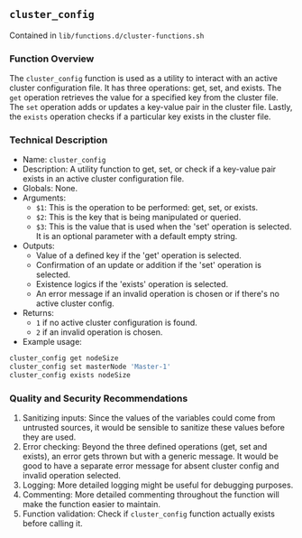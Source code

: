 ## `cluster_config`

Contained in `lib/functions.d/cluster-functions.sh`

### Function Overview

The `cluster_config` function is used as a utility to interact with an active cluster configuration file. It has three operations: get, set, and exists. The `get` operation retrieves the value for a specified key from the cluster file. The `set` operation adds or updates a key-value pair in the cluster file. Lastly, the `exists` operation checks if a particular key exists in the cluster file. 

### Technical Description

- Name: `cluster_config`
- Description: A utility function to get, set, or check if a key-value pair exists in an active cluster configuration file.
- Globals: None.
- Arguments: 
  - `$1`: This is the operation to be performed: get, set, or exists.
  - `$2`: This is the key that is being manipulated or queried.
  - `$3`: This is the value that is used when the 'set' operation is selected. It is an optional parameter with a default empty string.
- Outputs: 
  - Value of a defined key if the 'get' operation is selected.
  - Confirmation of an update or addition if the 'set' operation is selected.
  - Existence logics if the 'exists' operation is selected.
  - An error message if an invalid operation is chosen or if there's no active cluster config.
- Returns: 
  - `1` if no active cluster configuration is found.
  - `2` if an invalid operation is chosen.
- Example usage:

```sh
cluster_config get nodeSize
cluster_config set masterNode 'Master-1'
cluster_config exists nodeSize
```

### Quality and Security Recommendations 

1. Sanitizing inputs: Since the values of the variables could come from untrusted sources, it would be sensible to sanitize these values before they are used.
2. Error checking: Beyond the three defined operations (get, set and exists), an error gets thrown but with a generic message. It would be good to have a separate error message for absent cluster config and invalid operation selected.
3. Logging: More detailed logging might be useful for debugging purposes.
4. Commenting: More detailed commenting throughout the function will make the function easier to maintain.
5. Function validation: Check if `cluster_config` function actually exists before calling it.

